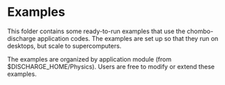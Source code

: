 # Examples
This folder contains some ready-to-run examples that use the chombo-discharge application codes. 
The examples are set up so that they run on desktops, but scale to supercomputers.

The examples are organized by application module (from $DISCHARGE_HOME/Physics). 
Users are free to modify or extend these examples. 
